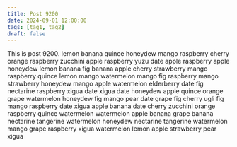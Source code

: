 ```yaml
---
title: Post 9200
date: 2024-09-01 12:00:00
tags: [tag1, tag2]
draft: false
---
```

This is post 9200.
lemon
banana
quince
honeydew
mango
raspberry
cherry
orange
raspberry
zucchini
apple
raspberry
yuzu
date
apple
raspberry
apple
honeydew
lemon
banana
fig
banana
apple
cherry
strawberry
mango
raspberry
quince
lemon
mango
watermelon
mango
fig
raspberry
mango
strawberry
honeydew
mango
apple
watermelon
elderberry
date
fig
nectarine
raspberry
xigua
date
xigua
date
honeydew
apple
quince
orange
grape
watermelon
honeydew
fig
mango
pear
date
grape
fig
cherry
ugli
fig
mango
raspberry
date
xigua
apple
banana
date
cherry
zucchini
orange
raspberry
quince
watermelon
watermelon
apple
banana
grape
banana
nectarine
tangerine
watermelon
honeydew
nectarine
tangerine
watermelon
mango
grape
raspberry
xigua
watermelon
lemon
apple
strawberry
pear
xigua
